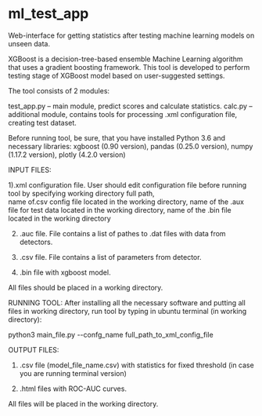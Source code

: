 # ml_test_app
Web-interface for getting statistics after testing machine learning models on unseen data.

XGBoost is a decision-tree-based ensemble Machine Learning algorithm that uses a gradient boosting framework. 
This tool is developed to perform testing stage of  XGBoost model based on user-suggested settings. 

The tool consists of 2 modules: 

test_app.py – main module, predict scores and calculate statistics. 
calc.py – additional module, contains tools for processing .xml configuration file, creating test dataset. 

Before running tool, be sure, that you have installed Python 3.6 and necessary libraries: 
xgboost (0.90 version), pandas (0.25.0 version), numpy (1.17.2 version), plotly (4.2.0 version)

INPUT FILES:

1).xml configuration file. User should edit configuration file before running tool by specifying working directory full path,  
name of.csv config file located in the working directory, name of the .aux file for test data located in the working directory,
name of the .bin file located in the working directory 

2) .auc  file. File contains a list of pathes to .dat files with data from detectors. 

3) .csv file. File contains a list of parameters from detector. 

4) .bin file with xgboost model. 

All files should be placed in a working directory. 

RUNNING TOOL:
After installing all the necessary software and putting all files in working directory, 
run tool by typing in ubuntu terminal (in working directory): 

python3 main_file.py --confg_name full_path_to_xml_config_file 

OUTPUT FILES:
1) .csv file (model_file_name.csv) with statistics for fixed threshold (in case you are running terminal version)

2)  .html files with ROC-AUC curves.  

All files will be placed in the working directory. 
